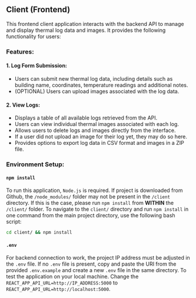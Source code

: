 ## Client (Frontend)

This frontend client application interacts with the backend API to manage and display thermal log data and images. It provides the following functionality for users:

### Features:

#### 1. Log Form Submission:
- Users can submit new thermal log data, including details such as building name, coordinates, temperature readings and additional notes.
- (OPTIONAL) Users can upload images associated with the log data.

#### 2. View Logs:
- Displays a table of all available logs retrieved from the API.
- Users can view individual thermal images associated with each log.
- Allows users to delete logs and images directly from the interface.
- If a user did not upload an image for their log yet, they may do so here.
- Provides options to export log data in CSV format and images in a ZIP file.

### Environment Setup:

#### `npm install`

To run this application, `Node.js` is required. If project is downloaded from Github, the `/node_modules/` folder may not be present in the `/client` directory. If this is the case, please run `npm install` from **WITHIN** the `/client/` folder. To navigate to the `client/` directory and run `npm install` in one command from the main project directory, use the following bash script:

```bash
cd client/ && npm install
```

#### `.env`

For backend connection to work, the project IP address must be adjusted in the `.env` file. If no `.env` file is present, copy and paste the URI from the provided `.env.example` and create a new `.env` file in the same directory. To test the application on your local machine. Change the `REACT_APP_API_URL=http://IP_ADDRESS:5000` to `REACT_APP_API_URL=http://localhost:5000`.
